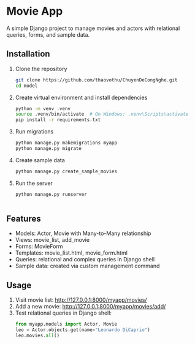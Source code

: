 # Movie App

A simple Django project to manage movies and actors with relational queries, forms, and sample data.


## Installation

1. Clone the repository
   ```bash
   git clone https://github.com/thaovothu/ChuyenDeCongNghe.git
   cd model


2. Create virtual environment and install dependencies
    ```bash
    python -m venv .venv
    source .venv/bin/activate  # On Windows: .venv\Scripts\activate
    pip install -r requirements.txt


3. Run migrations
    ```bash
    python manage.py makemigrations myapp
    python manage.py migrate


4. Create sample data
    ```bash
    python manage.py create_sample_movies


5. Run the server
    ```bash
    python manage.py runserver



## Features

- Models: Actor, Movie with Many-to-Many relationship
- Views: movie_list, add_movie
- Forms: MovieForm
- Templates: movie_list.html, movie_form.html
- Queries: relational and complex queries in Django shell
- Sample data: created via custom management command



## Usage

1. Visit movie list: http://127.0.0.1:8000/myapp/movies/
2. Add a new movie: http://127.0.0.1:8000/myapp/movies/add/
3. Test relational queries in Django shell:
   ```python
   from myapp.models import Actor, Movie
   leo = Actor.objects.get(name="Leonardo DiCaprio")
   leo.movies.all()

